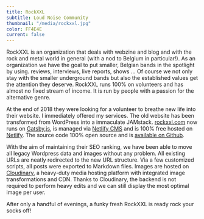 ```yaml
---
title: RockXXL
subtitle: Loud Noise Community
thumbnail: "/media/rockxxl.jpg"
color: FF4E4E
current: false
---
```


RockXXL is an organization that deals with webzine and blog and with the rock and metal world in general (with a nod to Belgium in particular!). As an organization we have the goal to put smaller, Belgian bands in the spotlight by using. reviews, interviews, live reports, shows ... Of course we not only stay with the smaller underground bands but also the established values ​​get the attention they deserve. RockXXL runs 100% on volunteers and has almost no fixed stream of income. It is run by people with a passion for the alternative genre. 

At the end of 2018 they were looking for a volunteer to breathe new life into their website. I immediately offered my services. The old website has been transformed from WordPress into a immaculate JAMstack. [rockxxl.com](https://rockxxl.com) now runs on [Gatsby.js](https://gatsbyjs.org), is managed via [Netlify CMS](https://www.netlifycms.org/) and is 100% free hosted on [Netlify](https://www.netlify.com/). The source code 100% open source and is [available on Github](https://github.com/rockxxl/rockxxl). 

With the aim of maintaining their SEO ranking, we have been able to move all legacy Wordpress data and images without any problem. All existing URLs are neatly redirected to the new URL structure. Via a few customized scripts, all posts were exported to Markdown files. Images are hosted on [Cloudinary](https://cloudinary.com), a heavy-duty media hosting platform with integrated image transformations and CDN. Thanks to Cloudinary, the backend is not required to perform heavy edits and we can still display the most optimal image per user. 

After only a handful of evenings, a funky fresh RockXXL is ready rock your socks off!
